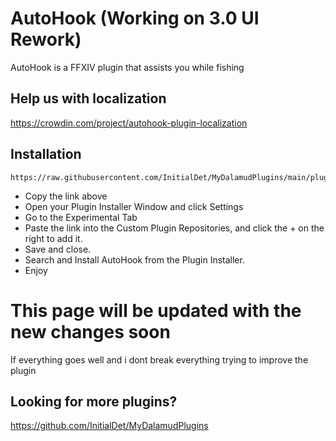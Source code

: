 # AutoHook (Working on 3.0 UI Rework)
AutoHook is a FFXIV plugin that assists you while fishing
## Help us with localization
https://crowdin.com/project/autohook-plugin-localization

## Installation
```
https://raw.githubusercontent.com/InitialDet/MyDalamudPlugins/main/pluginmaster.json
```
* Copy the link above
* Open your Plugin Installer Window and click Settings
* Go to the Experimental Tab
* Paste the link into the Custom Plugin Repositories, and click the + on the right to add it.
* Save and close.
* Search and Install AutoHook from the Plugin Installer.
* Enjoy

# This page will be updated with the new changes soon
If everything goes well and i dont break everything trying to improve the plugin
## Looking for more plugins?
https://github.com/InitialDet/MyDalamudPlugins



